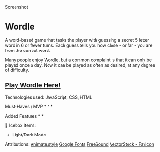 Screenshot

# Wordle

A word-based game that tasks the player with guessing a secret 5 letter word in 6 or fewer turns. Each guess tells you how close - or far - you are from the correct word.

Many people enjoy Wordle, but a common complaint is that it can only be played once a day. Now it can be played as often as desired, at any degree of difficulty.

## [Play Wordle Here!](https://mjlueder-wordle.netlify.app/)

Technologies used: JavaScript, CSS, HTML

Must-Haves / MVP
*
*
*

Added Features
*
*

🧊 Icebox Items:
* Light/Dark Mode


Attributions:
[Animate.style](https://animate.style/)
[Google Fonts](https://fonts.google.com/specimen/DM+Serif+Display?query=dm+serif)
[FreeSound](https://freesound.org/people/Cornersting/sounds/317448/)
[VectorStock - Favicon](https://www.vectorstock.com/royalty-free-vector/logo-letter-w-blue-glowing-vector-22855325)

